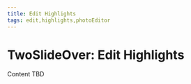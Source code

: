 ```yaml
---
title: Edit Highlights
tags: edit,highlights,photoEditor
---
```


# TwoSlideOver: Edit Highlights

Content TBD
